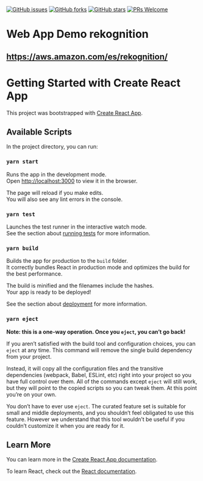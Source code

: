 [![GitHub issues](https://img.shields.io/github/issues/takanassyi/react-and-rekognition.svg)](https://github.com/takanassyi/react-and-rekognition/issues)
[![GitHub forks](https://img.shields.io/github/forks/takanassyi/react-and-rekognition.svg)](https://github.com/takanassyi/react-and-rekognition/network)
[![GitHub stars](https://img.shields.io/github/stars/takanassyi/react-and-rekognition.svg)](https://github.com/takanassyi/react-and-rekognition/stargazers)
[![PRs Welcome](https://img.shields.io/badge/PRs-welcome-brightgreen.svg)](https://github.com/takanassyi/react-and-rekognition/pulls)

# Web App Demo rekognition

https://aws.amazon.com/es/rekognition/
---

# Getting Started with Create React App

This project was bootstrapped with [Create React App](https://github.com/facebook/create-react-app).

## Available Scripts

In the project directory, you can run:

### `yarn start`

Runs the app in the development mode.\
Open [http://localhost:3000](http://localhost:3000) to view it in the browser.

The page will reload if you make edits.\
You will also see any lint errors in the console.

### `yarn test`

Launches the test runner in the interactive watch mode.\
See the section about [running tests](https://facebook.github.io/create-react-app/docs/running-tests) for more information.

### `yarn build`

Builds the app for production to the `build` folder.\
It correctly bundles React in production mode and optimizes the build for the best performance.

The build is minified and the filenames include the hashes.\
Your app is ready to be deployed!

See the section about [deployment](https://facebook.github.io/create-react-app/docs/deployment) for more information.

### `yarn eject`

**Note: this is a one-way operation. Once you `eject`, you can’t go back!**

If you aren’t satisfied with the build tool and configuration choices, you can `eject` at any time. This command will remove the single build dependency from your project.

Instead, it will copy all the configuration files and the transitive dependencies (webpack, Babel, ESLint, etc) right into your project so you have full control over them. All of the commands except `eject` will still work, but they will point to the copied scripts so you can tweak them. At this point you’re on your own.

You don’t have to ever use `eject`. The curated feature set is suitable for small and middle deployments, and you shouldn’t feel obligated to use this feature. However we understand that this tool wouldn’t be useful if you couldn’t customize it when you are ready for it.

## Learn More

You can learn more in the [Create React App documentation](https://facebook.github.io/create-react-app/docs/getting-started).

To learn React, check out the [React documentation](https://reactjs.org/).

